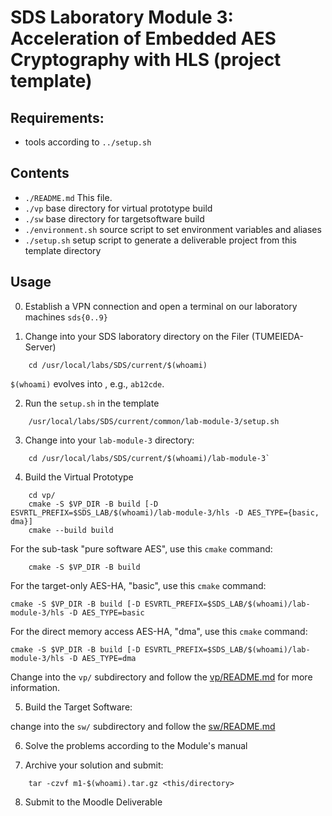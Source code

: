 # SDS Laboratory Module 3: Acceleration of Embedded AES Cryptography with HLS (project template)

## Requirements:
- tools according to `../setup.sh`

## Contents

- `./README.md` This file.
- `./vp` base directory for virtual prototype build
- `./sw` base directory for targetsoftware build
- `./environment.sh` source script to set environment variables and aliases
- `./setup.sh` setup script to generate a deliverable project from this template directory

## Usage

0. Establish a VPN connection and open a terminal on our laboratory machines `sds{0..9}`

1. Change into your SDS laboratory directory on the Filer (TUMEIEDA-Server)

```
    cd /usr/local/labs/SDS/current/$(whoami)
```

`$(whoami)` evolves into <your-lrz-id>, e.g., `ab12cde`.

2. Run the `setup.sh` in the template

```
    /usr/local/labs/SDS/current/common/lab-module-3/setup.sh
```

3. Change into your `lab-module-3` directory:

```    
    cd /usr/local/labs/SDS/current/$(whoami)/lab-module-3`
```

4. Build the Virtual Prototype

```
    cd vp/
    cmake -S $VP_DIR -B build [-D ESVRTL_PREFIX=$SDS_LAB/$(whoami)/lab-module-3/hls -D AES_TYPE={basic, dma}]
    cmake --build build
```

For the sub-task "pure software AES", use this `cmake` command:

```
    cmake -S $VP_DIR -B build
```

For the target-only AES-HA, "basic", use this `cmake` command:

```
cmake -S $VP_DIR -B build [-D ESVRTL_PREFIX=$SDS_LAB/$(whoami)/lab-module-3/hls -D AES_TYPE=basic
```

For the direct memory access AES-HA, "dma", use this `cmake` command:

```
cmake -S $VP_DIR -B build [-D ESVRTL_PREFIX=$SDS_LAB/$(whoami)/lab-module-3/hls -D AES_TYPE=dma
```

Change into the `vp/` subdirectory and follow the [vp/README.md](vp/README.md) for more information.

5. Build the Target Software:

change into the `sw/` subdirectory and follow the [sw/README.md](sw/README.md)

6. Solve the problems according to the Module's manual

7. Archive your solution and submit:

```
    tar -czvf m1-$(whoami).tar.gz <this/directory>
```

8. Submit to the Moodle Deliverable

